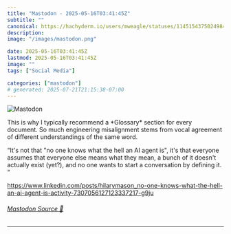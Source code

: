 ```yaml
---
title: "Mastodon - 2025-05-16T03:41:45Z"
subtitle: ""
canonical: https://hachyderm.io/users/mweagle/statuses/114515437502498485
description:
image: "/images/mastodon.png"

date: 2025-05-16T03:41:45Z
lastmod: 2025-05-16T03:41:45Z
image: ""
tags: ["Social Media"]

categories: ["mastodon"]
# generated: 2025-07-21T21:15:38-07:00
---
```

![Mastodon](/images/mastodon.png)

<p>This is why I typically recommend a *Glossary* section for every document. So much engineering misalignment stems from vocal agreement of different understandings of the same word.</p><p>“It&#39;s not that &quot;no one knows what the hell an AI agent is&quot;, it&#39;s that everyone assumes that everyone else means what they mean, a bunch of it doesn&#39;t actually exist (yet?), and no one wants to start a conversation by defining it. “</p><p><a href="https://www.linkedin.com/posts/hilarymason_no-one-knows-what-the-hell-an-ai-agent-is-activity-7307056127123337217-g9ju" target="_blank" rel="nofollow noopener noreferrer" translate="no"><span class="invisible">https://www.</span><span class="ellipsis">linkedin.com/posts/hilarymason</span><span class="invisible">_no-one-knows-what-the-hell-an-ai-agent-is-activity-7307056127123337217-g9ju</span></a></p>


###### [Mastodon Source 🐘](https://hachyderm.io/@mweagle/114515437502498485)

___
